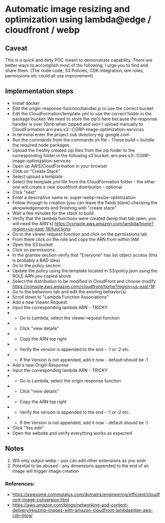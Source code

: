 # Automatic image resizing and optimization using lambda@edge / cloudfront / webp

## Caveat

This is a quick and dirty POC meant to demonstrate capability. There are better ways to accomplish most of the following; I urge you to find and share them. (The node code, S3 Policies, CDK integration, iam roles, permissions etc could all use improvement)

## Implementation steps

* Install docker
* Edit the origin-response-function/handler.js to use the correct bucket
* Edit the CloudFormation/template.yml to use the correct folder in the package bucket. We need to store the zip's here because the response handler is over 10mb when zipped and won'r upload manually to CloudFormation arn:aws:s3:::CORP-image-optimization-services
* In terminal enter the project sub directory eg: google.com
* Run the commands from the commands.sh file - These build + bundle the required node packages
* Upload the freshly created zip files from the zip folder to the corresponding folder in the following s3 bucket: arn:aws:s3:::CORP-image-optimization-services
* Open up AWS/CloudFormation in your browser
* Click on "Create Stack"
* Select upload a template
* Select the template.yml file from the CloudFormation folder - the other one will create a new cloudfront distribution - optional 
* Click "next"
* Enter a descriptive name ie: super-webp-resize-optimization
* Follow through to creation (you can leave the fields blank) checking the aknowledgements and finishing with "create stack"
* Wait a few minutes for the stack to build
* Verify that the lambda functions were created (keep that tab open, you will need the ARN's) https://console.aws.amazon.com/lambda/home?region=us-east-1#/functions
* Go to the viewer request function and click on the permissions tab
* From there click on the role and copy the ARN from within IAM
* Open the S3 bucket 
* Click on permissions
* In the grantee section verify that "Everyone" has list object access (this is probably a BAD idea)
* Go to the policy section
* Update the policy using the template located in S3/policy.json using the ROLE ARN you copied above
* Select the distribution to be modified in CloudFront and choose modify https://console.aws.amazon.com/cloudfront/home?region=us-east-1#
* Go to the behaviors tab and edit the existing behavior(s) 
* Scroll down to "Lambda Function Associations"
* Add a new Viewer Request 
* Input the corresponding lambda ARN - *TRICKY*
* * Go to Lambda, select the viewer request function 
* * Click "view details"
* * Copy the ARN top right
* * Verify the version is appended to the end - :1 or :2 etc.
* * If the Version is not appended, add it now - default should be :1
* Add a new Origin Response
* Input the corresponding lambda ARN - *TRICKY*
* * Go to Lambda, select the origin response function 
* * Click "view details"
* * Copy the ARN top right
* * Verify the version is appended to the end - :1 or :2 etc.
* * If the Version is not appended, add it now - default should be :1
* Click "Yes edit"
* Open the website and verify everything works as expected

## Notes

1. Will only output webp - you can add other extensions as you wish
2. Potential to be abused - any dimensions appended to the end of an image will trigger image creation



### References:

* https://awesome.commutatus.com/domains/engineering/efficient/cloudfront-image-conversion.html
* https://aws.amazon.com/blogs/networking-and-content-delivery/resizing-images-with-amazon-cloudfront-lambdaedge-aws-cdn-blog/